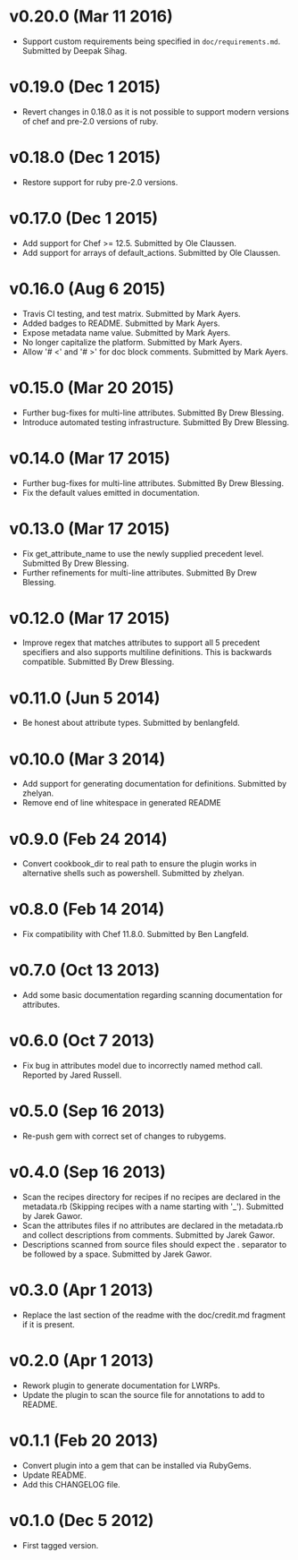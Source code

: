 # v0.20.0 (Mar 11 2016)

* Support custom requirements being specified in `doc/requirements.md`. Submitted by Deepak Sihag.

# v0.19.0 (Dec 1 2015)

* Revert changes in 0.18.0 as it is not possible to support modern versions of chef and pre-2.0 versions of ruby.

# v0.18.0 (Dec 1 2015)

* Restore support for ruby pre-2.0 versions.

# v0.17.0 (Dec 1 2015)

* Add support for Chef >= 12.5. Submitted by Ole Claussen.
* Add support for arrays of default_actions. Submitted by Ole Claussen.

# v0.16.0 (Aug 6 2015)

* Travis CI testing, and test matrix. Submitted by Mark Ayers.
* Added badges to README. Submitted by Mark Ayers.
* Expose metadata name value. Submitted by Mark Ayers.
* No longer capitalize the platform. Submitted by Mark Ayers.
* Allow '# <' and '# >' for doc block comments. Submitted by Mark Ayers.

# v0.15.0 (Mar 20 2015)

* Further bug-fixes for multi-line attributes. Submitted By Drew Blessing.
* Introduce automated testing infrastructure. Submitted By Drew Blessing.

# v0.14.0 (Mar 17 2015)

* Further bug-fixes for multi-line attributes. Submitted By Drew Blessing.
* Fix the default values emitted in documentation.

# v0.13.0 (Mar 17 2015)

* Fix get_attribute_name to use the newly supplied precedent level. Submitted By Drew Blessing.
* Further refinements for multi-line attributes. Submitted By Drew Blessing.

# v0.12.0 (Mar 17 2015)

* Improve regex that matches attributes to support all 5 precedent
  specifiers and also supports multiline definitions. This is backwards
  compatible. Submitted By Drew Blessing.

# v0.11.0  (Jun 5 2014)

* Be honest about attribute types. Submitted by benlangfeld.

# v0.10.0  (Mar 3 2014)

* Add support for generating documentation for definitions. Submitted by zhelyan.
* Remove end of line whitespace in generated README

# v0.9.0 (Feb 24 2014)

* Convert cookbook_dir to real path to ensure the plugin works in alternative shells such as powershell. Submitted by zhelyan.

# v0.8.0 (Feb 14 2014)

* Fix compatibility with Chef 11.8.0. Submitted by Ben Langfeld.

# v0.7.0 (Oct 13 2013)

* Add some basic documentation regarding scanning documentation for attributes.

# v0.6.0 (Oct 7 2013)

* Fix bug in attributes model due to incorrectly named method call. Reported by Jared Russell.

# v0.5.0 (Sep 16 2013)

* Re-push gem with correct set of changes to rubygems.

# v0.4.0 (Sep 16 2013)

* Scan the recipes directory for recipes if no recipes are declared in the metadata.rb (Skipping recipes with a name starting with '_'). Submitted by Jarek Gawor.
* Scan the attributes files if no attributes are declared in the metadata.rb and collect descriptions from comments. Submitted by Jarek Gawor.
* Descriptions scanned from source files should expect the . separator to be followed by a space. Submitted by Jarek Gawor.

# v0.3.0 (Apr 1 2013)

* Replace the last section of the readme with the doc/credit.md fragment if it is present.

# v0.2.0 (Apr 1 2013)

* Rework plugin to generate documentation for LWRPs.
* Update the plugin to scan the source file for annotations to add to README.

# v0.1.1 (Feb 20 2013)

* Convert plugin into a gem that can be installed via RubyGems.
* Update README.
* Add this CHANGELOG file.

# v0.1.0 (Dec 5 2012)

* First tagged version.
